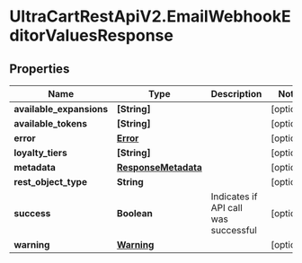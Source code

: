 # UltraCartRestApiV2.EmailWebhookEditorValuesResponse

## Properties

Name | Type | Description | Notes
------------ | ------------- | ------------- | -------------
**available_expansions** | **[String]** |  | [optional] 
**available_tokens** | **[String]** |  | [optional] 
**error** | [**Error**](Error.md) |  | [optional] 
**loyalty_tiers** | **[String]** |  | [optional] 
**metadata** | [**ResponseMetadata**](ResponseMetadata.md) |  | [optional] 
**rest_object_type** | **String** |  | [optional] 
**success** | **Boolean** | Indicates if API call was successful | [optional] 
**warning** | [**Warning**](Warning.md) |  | [optional] 


